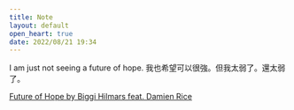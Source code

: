 ```yaml
---
title: Note
layout: default
open_heart: true
date: 2022/08/21 19:34
---
```


I am just not seeing a future of hope. 我也希望可以很強。但我太弱了。還太弱了。

[Future of Hope by Biggi Hilmars feat. Damien Rice](https://biggihilmars.bandcamp.com/album/future-of-hope-soundtrack)
